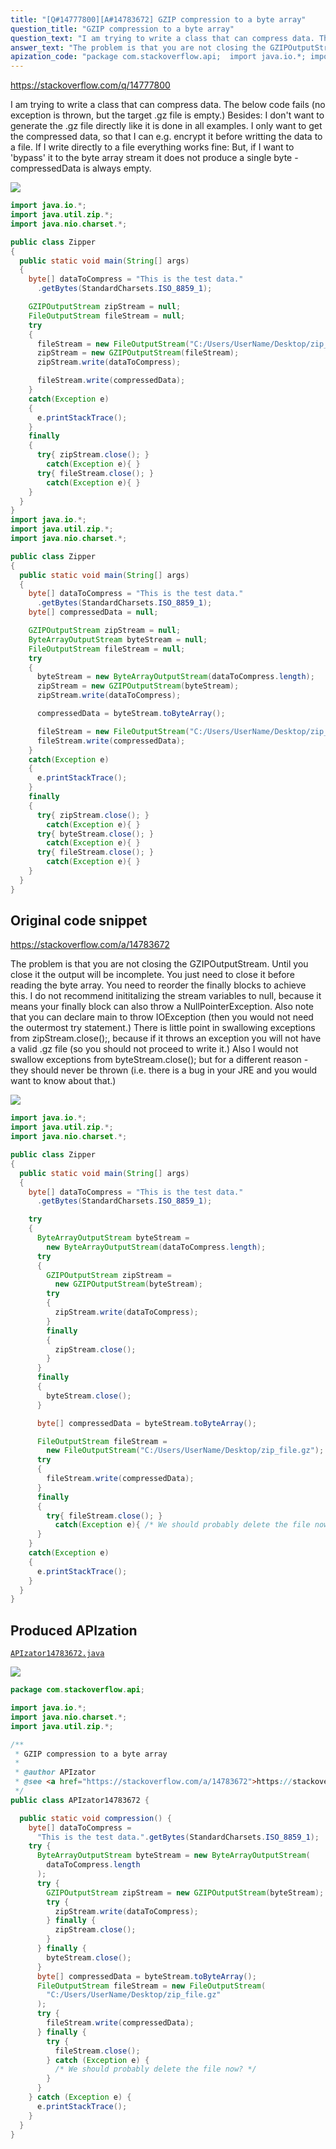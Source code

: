 ```yaml
---
title: "[Q#14777800][A#14783672] GZIP compression to a byte array"
question_title: "GZIP compression to a byte array"
question_text: "I am trying to write a class that can compress data. The below code fails (no exception is thrown, but the target .gz file is empty.) Besides: I don't want to generate the .gz file directly like it is done in all examples. I only want to get the compressed data, so that I can e.g. encrypt it before writting the data to a file. If I write directly to a file everything works fine: But, if I want to 'bypass' it to the byte array stream it does not produce a single byte - compressedData is always empty."
answer_text: "The problem is that you are not closing the GZIPOutputStream.  Until you close it the output will be incomplete. You just need to close it before reading the byte array.  You need to reorder the finally blocks to achieve this. I do not recommend inititalizing the stream variables to null, because it means your finally block can also throw a NullPointerException. Also note that you can declare main to throw IOException (then you would not need the outermost try statement.) There is little point in swallowing exceptions from zipStream.close();, because if it throws an exception you will not have a valid .gz file (so you should not proceed to write it.) Also I would not swallow exceptions from byteStream.close(); but for a different reason - they should never be thrown (i.e. there is a bug in your JRE and you would want to know about that.)"
apization_code: "package com.stackoverflow.api;  import java.io.*; import java.nio.charset.*; import java.util.zip.*;  /**  * GZIP compression to a byte array  *  * @author APIzator  * @see <a href=\"https://stackoverflow.com/a/14783672\">https://stackoverflow.com/a/14783672</a>  */ public class APIzator14783672 {    public static void compression() {     byte[] dataToCompress =       \"This is the test data.\".getBytes(StandardCharsets.ISO_8859_1);     try {       ByteArrayOutputStream byteStream = new ByteArrayOutputStream(         dataToCompress.length       );       try {         GZIPOutputStream zipStream = new GZIPOutputStream(byteStream);         try {           zipStream.write(dataToCompress);         } finally {           zipStream.close();         }       } finally {         byteStream.close();       }       byte[] compressedData = byteStream.toByteArray();       FileOutputStream fileStream = new FileOutputStream(         \"C:/Users/UserName/Desktop/zip_file.gz\"       );       try {         fileStream.write(compressedData);       } finally {         try {           fileStream.close();         } catch (Exception e) {           /* We should probably delete the file now? */         }       }     } catch (Exception e) {       e.printStackTrace();     }   } }"
---
```


https://stackoverflow.com/q/14777800

I am trying to write a class that can compress data. The below code fails (no exception is thrown, but the target .gz file is empty.)
Besides: I don&#x27;t want to generate the .gz file directly like it is done in all examples. I only want to get the compressed
data, so that I can e.g. encrypt it before writting the data to a file.
If I write directly to a file everything works fine:
But, if I want to &#x27;bypass&#x27; it to the byte array stream it does not produce a single byte - compressedData is always empty.


<div class="code-logo"><img src="/stackoverflow.png" /></div>

```java
import java.io.*;
import java.util.zip.*;
import java.nio.charset.*;

public class Zipper
{
  public static void main(String[] args)
  {    
    byte[] dataToCompress = "This is the test data."
      .getBytes(StandardCharsets.ISO_8859_1);

    GZIPOutputStream zipStream = null;
    FileOutputStream fileStream = null;
    try
    {
      fileStream = new FileOutputStream("C:/Users/UserName/Desktop/zip_file.gz");
      zipStream = new GZIPOutputStream(fileStream);
      zipStream.write(dataToCompress);

      fileStream.write(compressedData);
    }
    catch(Exception e)
    {
      e.printStackTrace();
    }
    finally
    {
      try{ zipStream.close(); }
        catch(Exception e){ }
      try{ fileStream.close(); }
        catch(Exception e){ }
    }
  }
}
import java.io.*;
import java.util.zip.*;
import java.nio.charset.*;

public class Zipper
{
  public static void main(String[] args)
  {    
    byte[] dataToCompress = "This is the test data."
      .getBytes(StandardCharsets.ISO_8859_1);
    byte[] compressedData = null;

    GZIPOutputStream zipStream = null;
    ByteArrayOutputStream byteStream = null;
    FileOutputStream fileStream = null;
    try
    {
      byteStream = new ByteArrayOutputStream(dataToCompress.length);
      zipStream = new GZIPOutputStream(byteStream);
      zipStream.write(dataToCompress);

      compressedData = byteStream.toByteArray();

      fileStream = new FileOutputStream("C:/Users/UserName/Desktop/zip_file.gz");
      fileStream.write(compressedData);
    }
    catch(Exception e)
    {
      e.printStackTrace();
    }
    finally
    {
      try{ zipStream.close(); }
        catch(Exception e){ }
      try{ byteStream.close(); }
        catch(Exception e){ }
      try{ fileStream.close(); }
        catch(Exception e){ }
    }
  }
}
```


## Original code snippet

https://stackoverflow.com/a/14783672

The problem is that you are not closing the GZIPOutputStream.  Until you close it the output will be incomplete.
You just need to close it before reading the byte array.  You need to reorder the finally blocks to achieve this.
I do not recommend inititalizing the stream variables to null, because it means your finally block can also throw a NullPointerException.
Also note that you can declare main to throw IOException (then you would not need the outermost try statement.)
There is little point in swallowing exceptions from zipStream.close();, because if it throws an exception you will not have a valid .gz file (so you should not proceed to write it.)
Also I would not swallow exceptions from byteStream.close(); but for a different reason - they should never be thrown (i.e. there is a bug in your JRE and you would want to know about that.)

<div class="code-logo"><img src="/stackoverflow.png" /></div>

```java
import java.io.*;
import java.util.zip.*;
import java.nio.charset.*;

public class Zipper
{
  public static void main(String[] args)
  {    
    byte[] dataToCompress = "This is the test data."
      .getBytes(StandardCharsets.ISO_8859_1);

    try
    {
      ByteArrayOutputStream byteStream =
        new ByteArrayOutputStream(dataToCompress.length);
      try
      {
        GZIPOutputStream zipStream =
          new GZIPOutputStream(byteStream);
        try
        {
          zipStream.write(dataToCompress);
        }
        finally
        {
          zipStream.close();
        }
      }
      finally
      {
        byteStream.close();
      }

      byte[] compressedData = byteStream.toByteArray();

      FileOutputStream fileStream =
        new FileOutputStream("C:/Users/UserName/Desktop/zip_file.gz");
      try
      {
        fileStream.write(compressedData);
      }
      finally
      {
        try{ fileStream.close(); }
          catch(Exception e){ /* We should probably delete the file now? */ }
      }
    }
    catch(Exception e)
    {
      e.printStackTrace();
    }
  }
}
```

## Produced APIzation

[`APIzator14783672.java`](https://github.com/pasqualesalza/apization-temp-data/raw/master/search/APIzator14783672.java)

<div class="code-logo"><img src="/apizator.png" /></div>

```java
package com.stackoverflow.api;

import java.io.*;
import java.nio.charset.*;
import java.util.zip.*;

/**
 * GZIP compression to a byte array
 *
 * @author APIzator
 * @see <a href="https://stackoverflow.com/a/14783672">https://stackoverflow.com/a/14783672</a>
 */
public class APIzator14783672 {

  public static void compression() {
    byte[] dataToCompress =
      "This is the test data.".getBytes(StandardCharsets.ISO_8859_1);
    try {
      ByteArrayOutputStream byteStream = new ByteArrayOutputStream(
        dataToCompress.length
      );
      try {
        GZIPOutputStream zipStream = new GZIPOutputStream(byteStream);
        try {
          zipStream.write(dataToCompress);
        } finally {
          zipStream.close();
        }
      } finally {
        byteStream.close();
      }
      byte[] compressedData = byteStream.toByteArray();
      FileOutputStream fileStream = new FileOutputStream(
        "C:/Users/UserName/Desktop/zip_file.gz"
      );
      try {
        fileStream.write(compressedData);
      } finally {
        try {
          fileStream.close();
        } catch (Exception e) {
          /* We should probably delete the file now? */
        }
      }
    } catch (Exception e) {
      e.printStackTrace();
    }
  }
}

```